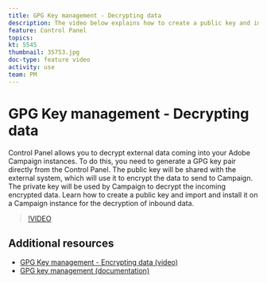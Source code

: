 ```yaml
---
title: GPG Key management - Decrypting data
description: The video below explains how to create a public key and import and install it on a Campaign instance for the decryption of data.
feature: Control Panel
topics: 
kt: 5545
thumbnail: 35753.jpg
doc-type: feature video
activity: use
team: PM
---
```


# GPG Key management - Decrypting data

Control Panel allows you to decrypt external data coming into your Adobe Campaign instances.
To do this, you need to generate a GPG key pair directly from the Control Panel.
The public key will be shared with the external system, which will use it to encrypt the data to send to Campaign.
The private key will be used by Campaign to decrypt the incoming encrypted data.
Learn how to create a public key and import and install it on a Campaign instance for the decryption of inbound data.

>[!VIDEO](https://video.tv.adobe.com/v/35753?quality=12)

## Additional resources

* [GPG Key management - Encrypting data (video)](/help/administrating/control-panel/generating-and-installing-gpg-keys.md)
* [GPG key management (documentation)](https://docs.adobe.com/content/help/en/control-panel/using/instances-settings/gpg-keys-management.html)
